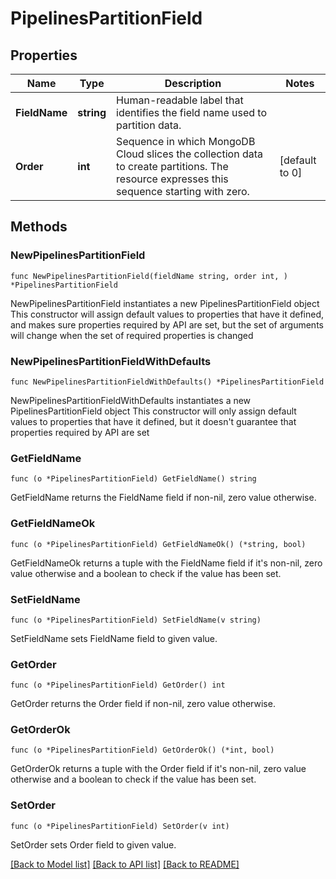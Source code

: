 # PipelinesPartitionField

## Properties

Name | Type | Description | Notes
------------ | ------------- | ------------- | -------------
**FieldName** | **string** | Human-readable label that identifies the field name used to partition data. | 
**Order** | **int** | Sequence in which MongoDB Cloud slices the collection data to create partitions. The resource expresses this sequence starting with zero. | [default to 0]

## Methods

### NewPipelinesPartitionField

`func NewPipelinesPartitionField(fieldName string, order int, ) *PipelinesPartitionField`

NewPipelinesPartitionField instantiates a new PipelinesPartitionField object
This constructor will assign default values to properties that have it defined,
and makes sure properties required by API are set, but the set of arguments
will change when the set of required properties is changed

### NewPipelinesPartitionFieldWithDefaults

`func NewPipelinesPartitionFieldWithDefaults() *PipelinesPartitionField`

NewPipelinesPartitionFieldWithDefaults instantiates a new PipelinesPartitionField object
This constructor will only assign default values to properties that have it defined,
but it doesn't guarantee that properties required by API are set

### GetFieldName

`func (o *PipelinesPartitionField) GetFieldName() string`

GetFieldName returns the FieldName field if non-nil, zero value otherwise.

### GetFieldNameOk

`func (o *PipelinesPartitionField) GetFieldNameOk() (*string, bool)`

GetFieldNameOk returns a tuple with the FieldName field if it's non-nil, zero value otherwise
and a boolean to check if the value has been set.

### SetFieldName

`func (o *PipelinesPartitionField) SetFieldName(v string)`

SetFieldName sets FieldName field to given value.


### GetOrder

`func (o *PipelinesPartitionField) GetOrder() int`

GetOrder returns the Order field if non-nil, zero value otherwise.

### GetOrderOk

`func (o *PipelinesPartitionField) GetOrderOk() (*int, bool)`

GetOrderOk returns a tuple with the Order field if it's non-nil, zero value otherwise
and a boolean to check if the value has been set.

### SetOrder

`func (o *PipelinesPartitionField) SetOrder(v int)`

SetOrder sets Order field to given value.



[[Back to Model list]](../README.md#documentation-for-models) [[Back to API list]](../README.md#documentation-for-api-endpoints) [[Back to README]](../README.md)


